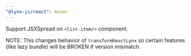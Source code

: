 ```yaml
---
"@lynx-js/react": minor
---
```


Support JSXSpread on `<list-item/>` component.

NOTE: This changes behavior of `transformReactLynx` so certain features (like lazy bundle) will be BROKEN if version mismatch.
